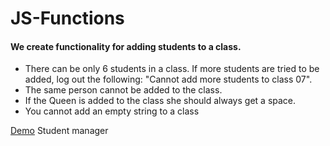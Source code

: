 # JS-Functions

#### We create functionality for adding students to a class.

* There can be only 6 students in a class. If more students are tried to be added, log out the following: "Cannot add more students to class 07".
* The same person cannot be added to the class.
* If the Queen is added to the class she should always get a space.
* You cannot add an empty string to a class

[Demo](https://htmlpreview.github.io/?https://github.com/benhmaid/JS-Functions/blob/master/Queen-class/index.html "Queen class") Student manager

